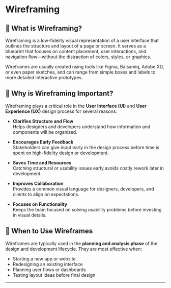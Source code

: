 # Wireframing

## 📌 What is Wireframing?

Wireframing is a low-fidelity visual representation of a user interface that outlines the structure and layout of a page or screen. It serves as a blueprint that focuses on content placement, user interactions, and navigation flow—without the distraction of colors, styles, or graphics.

Wireframes are usually created using tools like Figma, Balsamiq, Adobe XD, or even paper sketches, and can range from simple boxes and labels to more detailed interactive prototypes.

## 🎯 Why is Wireframing Important?

Wireframing plays a critical role in the **User Interface (UI)** and **User Experience (UX)** design process for several reasons:

- **Clarifies Structure and Flow**  
  Helps designers and developers understand how information and components will be organized.

- **Encourages Early Feedback**  
  Stakeholders can give input early in the design process before time is spent on high-fidelity design or development.

- **Saves Time and Resources**  
  Catching structural or usability issues early avoids costly rework later in development.

- **Improves Collaboration**  
  Provides a common visual language for designers, developers, and clients to align on expectations.

- **Focuses on Functionality**  
  Keeps the team focused on solving usability problems before investing in visual details.

## 📐 When to Use Wireframes

Wireframes are typically used in the **planning and analysis phase** of the design and development lifecycle. They are most effective when:

- Starting a new app or website
- Redesigning an existing interface
- Planning user flows or dashboards
- Testing layout ideas before final design

---
